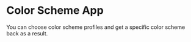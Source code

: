 # Color Scheme App

You can choose color scheme profiles and get a specific color scheme back as a result.
